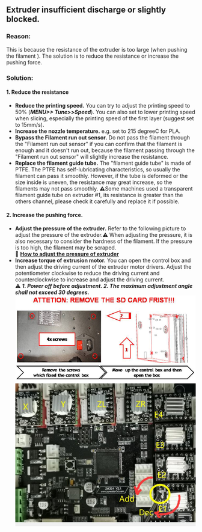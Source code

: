 ## Extruder insufficient discharge or slightly blocked.
### Reason:
This is because the resistance of the extruder is too large (when pushing the filament ). The solution is to reduce the resistance or increase the pushing force.
### Solution:
#### 1. Reduce the resistance
- **Reduce the printing speed.**  You can try to adjust the printing speed to 50% (***MENU>> Tune>>Speed***). You can also set to lower printing speed when slicing, especially the printing speed of the first layer (suggest set to 15mm/s).
- **Increase the nozzle temperature.**  e.g. set to 215 degreeC for PLA.
- **Bypass the Filament run out sensor.** Do not pass the filament through the "Filament run out sensor" if you can confirm that the filament is enough and it doesn't run out, because the filament passing through the "Filament run out sensor" will slightly increase the resistance.
- **Replace the filament guide tube.** The "filament guide tube" is made of PTFE. The PTFE has self-lubricating characteristics, so usually the filament can pass it smoothly. However, if the tube is deformed or the size inside is uneven, the resistance may great increase, so the filaments may not pass smoothly. :warning:Some machines used a transparent filament guide tube on extruder #1, its resistance is greater than the others channel, please check it carefully and replace it if possible.
#### 2. Increase the pushing force.
- **Adjust the pressure of the extruder.** Refer to the following picture to adjust the pressure of the extruder.:warning: When adjusting the pressure, it is also necessary to consider the hardness of the filament. If the pressure is too high, the filament may be scraped.    
:movie_camera: [**How to adjust the pressure of extruder**](https://youtu.be/UYairVqN7H0)
- **Increase torque of extrusion motor.** You can open the control box and then adjust the driving current of the extruder motor drivers. Adjust the potentiometer clockwise to reduce the driving current and counterclockwise to increase and adjust the driving current.    
:warning: ***1. Power off before adjustment. 2. The maximum adjustment angle shall not exceed 30 degrees.***
![](./How_to_open_the_control_box.jpg)   
![](./Adjuse_Driver_Current.jpg)